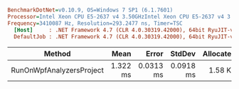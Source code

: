 ``` ini

BenchmarkDotNet=v0.10.9, OS=Windows 7 SP1 (6.1.7601)
Processor=Intel Xeon CPU E5-2637 v4 3.50GHzIntel Xeon CPU E5-2637 v4 3.50GHz, ProcessorCount=16
Frequency=3410087 Hz, Resolution=293.2477 ns, Timer=TSC
  [Host]     : .NET Framework 4.7 (CLR 4.0.30319.42000), 64bit RyuJIT-v4.7.2116.0
  DefaultJob : .NET Framework 4.7 (CLR 4.0.30319.42000), 64bit RyuJIT-v4.7.2116.0


```
 |                   Method |     Mean |     Error |    StdDev | Allocated |
 |------------------------- |---------:|----------:|----------:|----------:|
 | RunOnWpfAnalyzersProject | 1.322 ms | 0.0313 ms | 0.0918 ms |   1.58 KB |
